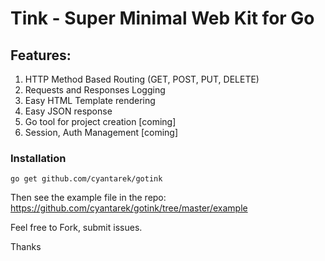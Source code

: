 # Tink - Super Minimal Web Kit for Go

## Features:

1. HTTP Method Based Routing (GET, POST, PUT, DELETE)
2. Requests and Responses Logging
3. Easy HTML Template rendering
4. Easy JSON response
5. Go tool for project creation [coming]
6. Session, Auth Management [coming]

### Installation
```go get github.com/cyantarek/gotink```

Then see the example file in the repo: https://github.com/cyantarek/gotink/tree/master/example

Feel free to Fork, submit issues.

Thanks
